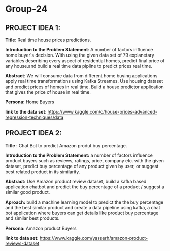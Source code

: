 # Group-24

## PROJECT IDEA 1:

**Title**: Real time house prices predictions.

**Introduction to the Problem Statement**: A number of factors influence home buyer's decision. With using the given data set of 79 explanetary variables describing every aspect of residential homes, predict final price of any house.and build a real time data pipline to predict prices real time.

**Abstract**: We will consume data from different home buying applications apply real time transformations using Kafka Streames. Use housing dataset and predict prices of homes in real time. Build a house predictor application that gives the price of house in real time.

**Persona:** Home Buyers

**link to the data set**: https://www.kaggle.com/c/house-prices-advanced-regression-techniques/data



## PROJECT IDEA 2:
**Title** : Chat Bot to predict Amazon produt buy percentage.

**Introduction to the Problem Statement:** a number of factors influence product buyers such as reviews, ratings, price, company etc. with the given dataset, predict buy percentage of any product given by user, or suggest best related product in its similarity.

**Abstract:** Use Amazon product review dataset, build a kafka based application chatbot and predict the buy percentage of a product / suggest a similar good product.

**Aproach:** build a machine learning model to predict the the buy percentage and the best similar product and create a data pipeline using kafka, a chat bot application where buyers can get details like product buy percentage and similar best products.

**Persona:** Amazon product Buyers

**link to data set:** https://www.kaggle.com/yasserh/amazon-product-reviews-dataset
